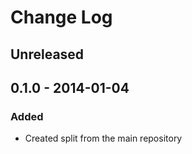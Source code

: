 # Change Log


## Unreleased


## 0.1.0 - 2014-01-04

### Added

- Created split from the main repository
